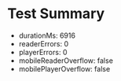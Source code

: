 # Test Summary
- durationMs: 6916
- readerErrors: 0
- playerErrors: 0
- mobileReaderOverflow: false
- mobilePlayerOverflow: false